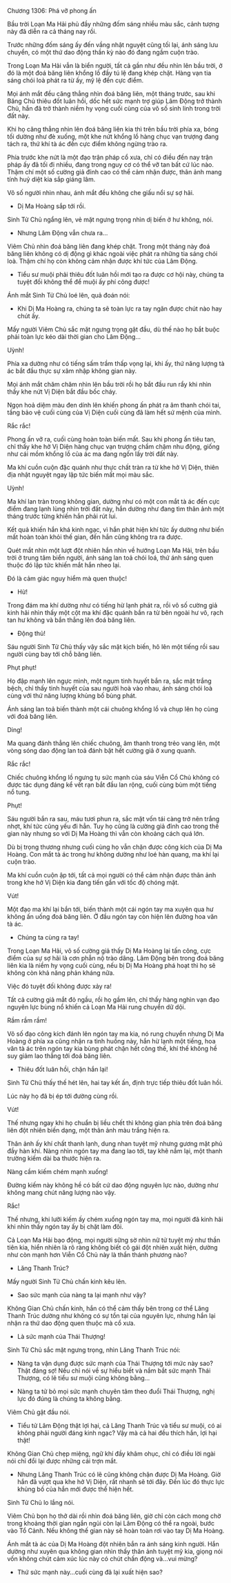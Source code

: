 




Chương 1306: Phá vỡ phong ấn


Bầu trời Loạn Ma Hải phủ đầy những đốm sáng nhiều màu sắc, cảnh tượng này đã diễn ra cả tháng nay rồi.

Trước những đốm sáng ấy đến vầng nhật nguyệt cũng tối lại, ánh sáng lưu chuyển, có một thứ dao động thần kỳ nào đó đang ngầm cuộn trào.

Trong Loạn Ma Hải vẫn là biển người, tất cả gần như đều nhìn lên bầu trời, ở đó là một đoá băng liên khổng lồ đầy tú lệ đang khép chặt. Hàng vạn tia sáng chói loà phát ra từ ấy, mỹ lệ đến cực điểm.

Mọi ánh mắt đều căng thẳng nhìn đoá băng liên, một tháng trước, sau khi Băng Chủ thiêu đốt luân hồi, dốc hết sức mạnh trợ giúp Lâm Động trở thành Chủ, hắn đã trở thành niềm hy vọng cuối cùng của vô số sinh linh trong trời đất này.

Khi họ căng thẳng nhìn lên đoá băng liên kia thì trên bầu trời phía xa, bóng tối dường như đè xuống, một khe nứt khổng lồ hàng chục vạn trượng đang tách ra, thứ khí tà ác đến cực điểm không ngừng trào ra.

Phía trước khe nứt là một đạo trận pháp cổ xưa, chỉ có điều đến nay trận pháp ấy đã tối đi nhiều, đang trong nguy cơ có thể vỡ tan bất cứ lúc nào. Thậm chí một số cường giả đỉnh cao có thể cảm nhận được, thân ảnh mang tính huỷ diệt kia sắp giáng lâm.

Vô số người nhìn nhau, ánh mắt đều không che giấu nổi sự sợ hãi.

- Dị Ma Hoàng sắp tới rồi.

Sinh Tử Chủ ngẩng lên, vẻ mặt ngưng trọng nhìn dị biến ở hư không, nói.

- Nhưng Lâm Động vẫn chưa ra…

Viêm Chủ nhìn đoá băng liên đang khép chặt. Trong một tháng này đoá băng liên không có dị động gì khác ngoài việc phát ra những tia sáng chói loà. Thậm chí họ còn không cảm nhận được khí tức của Lâm Động.

- Tiểu sư muội phải thiêu đốt luân hồi mới tạo ra được cơ hội này, chúng ta tuyệt đối không thể để muội ấy phí công được!

Ánh mắt Sinh Tử Chủ loé lên, quả đoán nói:

- Khi Dị Ma Hoàng ra, chúng ta sẽ toàn lực ra tay ngăn được chút nào hay chút ấy.

Mấy người Viêm Chủ sắc mặt ngưng trọng gật đầu, dù thế nào họ bắt buộc phải toàn lực kéo dài thời gian cho Lâm Động…

Uỳnh!

Phía xa dường như có tiếng sấm trầm thấp vọng lại, khi ấy, thứ năng lượng tà ác bắt đầu thực sự xâm nhập không gian này.

Mọi ánh mắt chăm chăm nhìn lên bầu trời rồi họ bắt đầu run rẩy khi nhìn thấy khe nứt Vị Diện bắt đầu bốc cháy.

Ngọn hoả diệm màu đen dính lên khiến phong ấn phát ra âm thanh chói tai, tầng bảo vệ cuối cùng của Vị Diện cuối cùng đã làm hết sứ mệnh của mình.

Rắc rắc!

Phong ấn vỡ ra, cuối cùng hoàn toàn biến mất. Sau khi phong ấn tiêu tan, chỉ thấy khe hở Vị Diện hàng chục vạn trượng chầm chậm nhu động, giống như cái mồm khổng lồ của ác ma đang ngốn lấy trời đất này.

Ma khí cuồn cuộn đặc quánh như thực chất tràn ra từ khe hở Vị Diện, thiên địa nhật nguyệt ngay lập tức biến mất mọi màu sắc.

Uỳnh!

Ma khí lan tràn trong không gian, dường như có một con mắt tà ác đến cực điểm đang lạnh lùng nhìn trời đất này, hắn dường như đang tìm thân ảnh một tháng trước từng khiến hắn phải rút lui.

Kết quả khiến hắn khá kinh ngạc, vì hắn phát hiện khí tức ấy dường như biến mất hoàn toàn khỏi thế gian, đến hắn cũng không tra ra được.

Quét mắt nhìn một lượt đột nhiên hắn nhìn về hướng Loạn Ma Hải, trên bầu trời ở trung tâm biển người, ánh sáng lan toả chói loá, thứ ánh sáng quen thuộc đó lập tức khiến mắt hắn nheo lại.

Đó là cảm giác nguy hiểm mà quen thuộc!

- Hừ!

Trong đám ma khí dường như có tiếng hừ lạnh phát ra, rồi vô số cường giả kinh hãi nhìn thấy một cột ma khí đặc quánh bắn ra từ bên ngoài hư vô, rạch tan hư không và bắn thẳng lên đoá băng liên.

- Động thủ!

Sáu người Sinh Tử Chủ thấy vậy sắc mặt kịch biến, hô lên một tiếng rồi sau người cùng bay tới chỗ băng liên.

Phụt phụt!

Họ đập mạnh lên ngực mình, một ngụm tinh huyết bắn ra, sắc mặt trắng bệch, chỉ thấy tinh huyết của sau người hoà vào nhau, ánh sáng chói loà cùng với thứ năng lượng khủng bố bùng phát.

Ánh sáng lan toả biến thành một cái chuông khổng lồ và chụp lên họ cùng với đoá băng liên.

Ding!

Ma quang đánh thẳng lên chiếc chuông, âm thanh trong trẻo vang lên, một vòng sóng dao động lan toả đánh bật hết cường giả ở xung quanh.

Rắc rắc!

Chiếc chuông khổng lồ ngưng tụ sức mạnh của sáu Viễn Cổ Chủ không có được tác dụng đáng kể vết rạn bắt đầu lan rộng, cuối cùng bùm một tiếng nổ tung.

Phụt!

Sáu người bắn ra sau, máu tươi phun ra, sắc mặt vốn tái càng trở nên trắng nhợt, khí tức cũng yếu đi hẳn. Tuy họ cũng là cường giả đỉnh cao trong thế gian này nhưng so với Dị Ma Hoàng thì vẫn còn khoảng cách quá lớn.

Dù bị trọng thương nhưng cuối cùng họ vẫn chặn được công kích của Dị Ma Hoàng. Con mắt tà ác trong hư không dường như loé hàn quang, ma khí lại cuộn trào.

Ma khí cuồn cuộn ập tới, tất cả mọi người có thể cảm nhận được thân ảnh trong khe hở Vị Diện kia đang tiến gần với tốc độ chóng mặt.

Vút!

Một đạo ma khí lại bắn tới, biến thành một cái ngón tay ma xuyên qua hư không ấn uống đoá băng liên. Ở đầu ngón tay còn hiện lên đường hoa văn tà ác.

- Chúng ta cùng ra tay!

Trong Loạn Ma Hải, vô số cường giả thấy Dị Ma Hoàng lại tấn công, cực điểm của sự sợ hãi là cơn phẫn nộ trào dâng. Lâm Động bên trong đoá băng liên kia là niềm hy vọng cuối cùng, nếu bị Dị Ma Hoàng phá hoạt thì họ sẽ không còn khả năng phản kháng nữa.

Việc đó tuyệt đối không được xảy ra!

Tất cả cường giả mắt đỏ ngầu, rồi họ gầm lên, chỉ thấy hàng nghìn vạn đạo nguyên lực bùng nổ khiến cả Loạn Ma Hải rung chuyển dữ dội.

Rầm rầm rầm!

Vô số đạo công kích đánh lên ngón tay ma kia, nó rung chuyển nhưng Dị Ma Hoàng ở phía xa cũng nhận ra tình huống này, hắn hừ lạnh một tiếng, hoa văn tà ác trên ngón tay kia bùng phát chặn hết công thế, khí thế không hề suy giảm lao thẳng tới đoá băng liên.

- Thiêu đốt luân hồi, chặn hắn lại!

Sinh Tử Chủ thấy thế hét lên, hai tay kết ấn, định trực tiếp thiêu đốt luân hồi.

Lúc này họ đã bị ép tới đường cùng rồi.

Vút!

Thế nhưng ngay khi họ chuẩn bị liều chết thì không gian phía trên đoá băng liên đột nhiên biến dạng, một thân ảnh màu trắng hiện ra.

Thân ảnh ấy khí chất thanh lạnh, dung nhan tuyệt mỹ nhưng gương mặt phủ đầy hàn khí. Nàng nhìn ngón tay ma đang lao tới, tay khẽ nắm lại, một thanh trường kiếm dài ba thước hiện ra.

Nàng cầm kiếm chém mạnh xuống!

Đường kiếm này không hề có bất cứ dao động nguyên lực nào, dường như không mang chút năng lượng nào vậy.

Rắc!

Thế nhưng, khi lưỡi kiếm ấy chém xuống ngón tay ma, mọi người đã kinh hãi khi nhìn thấy ngón tay ấy bị chặt làm đôi.

Cả Loạn Ma Hải bạo động, mọi người sững sờ nhìn nữ tử tuyệt mỹ như thần tiên kia, hiển nhiên là rõ ràng không biết cô gái đột nhiên xuất hiện, dường như còn mạnh hơn Viễn Cổ Chủ này là thần thánh phương nào?

- Lăng Thanh Trúc?

Mấy người Sinh Tử Chủ chấn kinh kêu lên.

- Sao sức mạnh của nàng ta lại mạnh như vậy?

Không Gian Chủ chấn kinh, hắn có thể cảm thấy bên trong cơ thể Lăng Thanh Trúc dường như không có sự tồn tại của nguyên lực, nhưng hắn lại nhận ra thứ dao động quen thuộc mà cổ xưa.

- Là sức mạnh của Thái Thượng!

Sinh Tử Chủ sắc mặt ngưng trọng, nhìn Lăng Thanh Trúc nói:

- Nàng ta vận dụng được sức mạnh của Thái Thượng tới mức này sao? Thật đáng sợ! Nếu chỉ nói về sự hiểu biết và nắm bắt sức mạnh Thái Thượng, có lẽ tiểu sư muội cũng không bằng…

- Nàng ta tử bỏ mọi sức mạnh chuyên tâm theo đuổi Thái Thượng, nghị lực đó đúng là chúng ta không bằng.

Viêm Chủ gật đầu nói.

- Tiểu tử Lâm Động thật lợi hại, cả Lăng Thanh Trúc và tiểu sư muội, có ai không phải người đáng kinh ngạc? Vậy mà cả hai đều thích hắn, lợi hại thật!

Không Gian Chủ chẹp miệng, ngữ khí đầy khâm ohục, chỉ có điều lời ngài nói chỉ đổi lại được những cái trợn mắt.

- Nhưng Lăng Thanh Trúc có lẽ cũng không chặn được Dị Ma Hoàng. Giờ hắn đã vượt qua khe hở Vị Diện, rất nhanh sẽ tới đây. Đến lúc đó thực lực khủng bố của hắn mới được thể hiện hết.

Sinh Tử Chủ lo lắng nói.

Viêm Chủ bọn họ thở dài rồi nhìn đoá băng liên, giờ chỉ còn cách mong chờ trong khoảng thời gian ngắn ngủi còn lại Lâm Động có thể ra ngoài, bước vào Tổ Cảnh. Nếu không thế gian này sẽ hoàn toàn rơi vào tay Dị Ma Hoàng.

Ánh mắt tà ác của Dị Ma Hoàng đột nhiên bắn ra ánh sáng kinh người. Hắn dường như xuyên qua không gian nhìn thấy thân ảnh tuyệt mỹ kia, giọng nói vốn không chút cảm xúc lúc này có chút chấn động và…vui mừng?

- Thứ sức mạnh này…cuối cùng đã lại xuất hiện sao?




